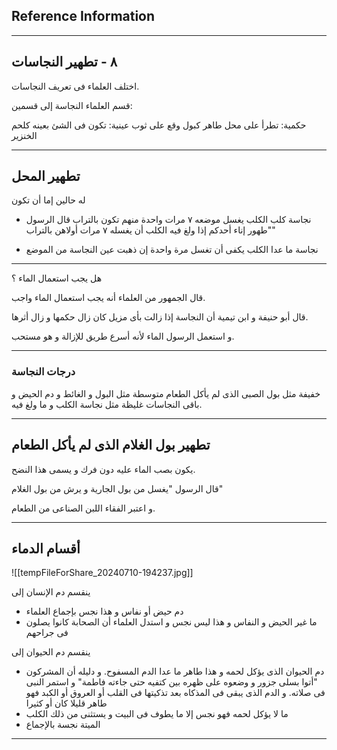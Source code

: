 ## Reference Information

---
## ٨ - تطهير النجاسات

اختلف العلماء فى تعريف النجاسات.

قسم العلماء النجاسة إلى قسمين:

حكمية: تطرأ على محل طاهر كبول وقع على ثوب
عينية: تكون فى الشئ بعينه كلحم الخنزير

---
## تطهير المحل

له حالين إما أن تكون

- نجاسة كلب
  الكلب يغسل موضعه ٧ مرات واحدة منهم تكون بالتراب
قال الرسول "طهور إناء أحدكم إذا ولغ فيه الكلب أن يغسله ٧ مرات أولاهن بالتراب"

- نجاسة ما عدا الكلب
  يكفى أن تغسل مرة واحدة إن ذهبت عين النجاسة من الموضع
---
هل يجب استعمال الماء ؟

قال الجمهور من العلماء أنه يجب استعمال الماء واجب.

قال أبو حنيفة و ابن تيمية أن النجاسة إذا زالت بأى مزيل كان زال حكمها و زال أثرها.

و استعمل الرسول الماء لأنه أسرع طريق للإزالة و هو مستحب.

---
### درجات النجاسة

خفيفة مثل بول الصبى الذى لم يأكل الطعام
متوسطة مثل البول و الغائط و دم الحيض و باقى النجاسات
غليظة مثل نجاسة الكلب و ما ولغ فيه.

---
## تطهير بول الغلام الذى لم يأكل الطعام

يكون بصب الماء عليه دون فرك و يسمى هذا النضح.

قال الرسول "يغسل من بول الجارية و يرش من بول الغلام"

و اعتبر الفقاء اللبن الصناعى من الطعام.

---

## أقسام الدماء

![[tempFileForShare_20240710-194237.jpg]]

ينقسم دم الإنسان إلى
- دم حيض أو نفاس و هذا نجس بإجماع العلماء
- ما غير الحيض و النفاس و هذا ليس نجس و استدل العلماء أن الصحابة كانوا يصلون فى جراحهم

ينقسم دم الحيوان إلى
- دم الحيوان الذى يؤكل لحمه و هذا طاهر ما عدا الدم المسفوح. و دليله أن المشركون "أتوا بسلى جزور و وضعوه على ظهره بين كتفيه حتى جاءته فاطمة" و استمر النبى فى صلاته.
  و الدم الذى يبقى فى المذكاه بعد تذكيتها فى القلب أو العروق أو الكبد فهو طاهر قليلا كان أو كثيرا
- ما لا يؤكل لحمه فهو نجس إلا ما يطوف فى البيت و يستثنى من ذلك الكلب
- الميتة نجسة بالإجماع

---
